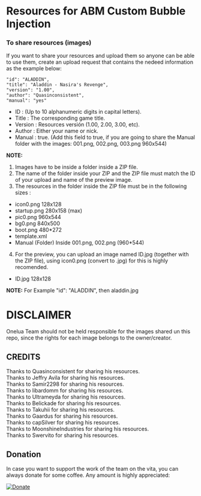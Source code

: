 # Resources for ABM Custom Bubble Injection

### To share resources (images) ###
If you want to share your resources and upload them so anyone can be able to use them, create an upload request that contains the nedeed information as the example below:

	"id": "ALADDIN", 
	"title": "Aladdin - Nasira's Revenge",
	"version": "1.00",
	"author": "Quasinconsistent",
	"manual": "yes"


* ID : (Up to 10 alphanumeric digits in capital letters).<br>
* Title : The corresponding game title.<br>
* Version : Resources versión (1.00, 2.00, 3.00, etc).<br>
* Author : Either your name or nick.<br>
* Manual : true. (Add this field to true, if you are going to share the Manual folder with the images: 001.png, 002.png, 003.png 960x544)<br>

**NOTE:**
1. Images have to be inside a folder inside a ZIP file.
2. The name of the folder inside your ZIP and the ZIP file must match the ID of your upload and name of the preview image.
3. The resources in the folder inside the ZIP file must be in the following sizes :

- icon0.png			128x128<br>
- startup.png		280x158 (max)<br>
- pic0.png			960x544<br>
- bg0.png			840x500<br>
- boot.png			480*272 <Optional><br>
- template.xml		<Optional><br>
- Manual			(Folder) Inside 001.png, 002.png (960*544) <Optional><br>

4. For the preview, you can upload an image named ID.jpg (together with the ZIP file), using icon0.png (convert to .jpg) for this is highly recomended.
- ID.jpg			128x128<br>

**NOTE:** For Example "id": "ALADDIN", then aladdin.jpg 

# DISCLAIMER #
Onelua Team should not be held responsible for the images shared un this repo, since the rights for each image belongs to the owner/creator.<br>

## CREDITS ##
Thanks to Quasinconsistent for sharing his resources.<br>
Thanks to Jeffry Avila for sharing his resources.<br>
Thanks to Samir2298 for sharing his resources.<br>
Thanks to libardomm for sharing his resources.<br>
Thanks to Ultrameyda for sharing his resources.<br>
Thanks to Belickade for sharing his resources.<br>
Thanks to Takuhii for sharing his resources.<br>
Thanks to Gaardus for sharing his resources.<br>
Thanks to capSilver for sharing his resources.<br>
Thanks to MoonshineIndustries for sharing his resources.<br>
Thanks to Swervito for sharing his resources.<br>

## Donation ##
In case you want to support the work of the team on the vita, you can always donate for some coffee. Any amount is highly appreciated:

[![Donate](https://www.paypalobjects.com/en_US/i/btn/btn_donateCC_LG.gif)](https://www.paypal.com/cgi-bin/webscr?cmd=_donations&business=YHZ5XBWEXP8ZY&lc=MX&item_name=ONElua%20Team%20Projects&item_number=AdrenalineBubbleManager&currency_code=USD&bn=PP%2dDonationsBF%3abtn_donateCC_LG%2egif%3aNonHosted)
